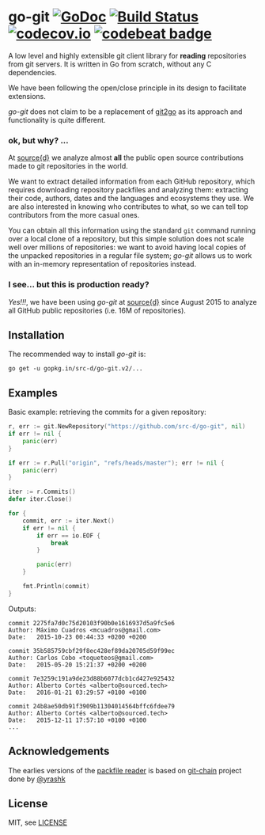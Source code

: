 # go-git [![GoDoc](https://godoc.org/gopkg.in/src-d/go-git.v2?status.svg)](https://godoc.org/gopkg.in/src-d/go-git.v2) [![Build Status](https://travis-ci.org/src-d/go-git.svg)](https://travis-ci.org/src-d/go-git) [![codecov.io](https://codecov.io/github/src-d/go-git/coverage.svg)](https://codecov.io/github/src-d/go-git) [![codebeat badge](https://codebeat.co/badges/b6cb2f73-9e54-483d-89f9-4b95a911f40c)](https://codebeat.co/projects/github-com-src-d-go-git)

A low level and highly extensible git client library for **reading** repositories from git servers.  It is written in Go from scratch, without any C dependencies.

We have been following the open/close principle in its design to facilitate extensions.

*go-git* does not claim to be a replacement of [git2go](https://github.com/libgit2/git2go) as its approach and functionality is quite different.

### ok, but why? ...

At [source{d}](http://sourced.tech) we analyze almost **all** the public open source contributions made to git repositories in the world.

We want to extract detailed information from each GitHub repository, which requires downloading repository packfiles and analyzing them: extracting their code, authors, dates and the languages and ecosystems they use.  We are also interested in knowing who contributes to what, so we can tell top contributors from the more casual ones.

You can obtain all this information using the standard `git` command running over a local clone of a repository, but this simple solution does not scale well over millions of repositories: we want to avoid having local copies of the unpacked repositories in a regular file system; *go-git* allows us to work with an in-memory representation of repositories instead.

### I see... but this is production ready?

*Yes!!!*, we have been using *go-git* at [source{d}](http://sourced.tech) since August 2015 to analyze all GitHub public repositories (i.e. 16M of repositories).


Installation
------------

The recommended way to install *go-git* is:

```
go get -u gopkg.in/src-d/go-git.v2/...
```


Examples
--------

Basic example: retrieving the commits for a given repository:

```go
r, err := git.NewRepository("https://github.com/src-d/go-git", nil)
if err != nil {
	panic(err)
}

if err := r.Pull("origin", "refs/heads/master"); err != nil {
	panic(err)
}

iter := r.Commits()
defer iter.Close()

for {
	commit, err := iter.Next()
	if err != nil {
		if err == io.EOF {
			break
		}

		panic(err)
	}

	fmt.Println(commit)
}
```

Outputs:
```
commit 2275fa7d0c75d20103f90b0e1616937d5a9fc5e6
Author: Máximo Cuadros <mcuadros@gmail.com>
Date:   2015-10-23 00:44:33 +0200 +0200

commit 35b585759cbf29f8ec428ef89da20705d59f99ec
Author: Carlos Cobo <toqueteos@gmail.com>
Date:   2015-05-20 15:21:37 +0200 +0200

commit 7e3259c191a9de23d88b6077dcb1cd427e925432
Author: Alberto Cortés <alberto@sourced.tech>
Date:   2016-01-21 03:29:57 +0100 +0100

commit 24b8ae50db91f3909b11304014564bffc6fdee79
Author: Alberto Cortés <alberto@sourced.tech>
Date:   2015-12-11 17:57:10 +0100 +0100
...
```

Acknowledgements
----------------

The earlies versions of the [packfile reader](https://godoc.org/gopkg.in/src-d/go-git.v2/formats/packfile) is based on [git-chain](https://github.com/gitchain/gitchain/blob/master/git/pack.go) project done by [@yrashk](https://github.com/yrashk)


License
-------

MIT, see [LICENSE](LICENSE)
